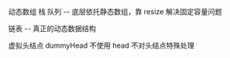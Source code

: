 动态数组
栈
队列
 -- 底层依托静态数组，靠 resize 解决固定容量问题
 
链表 
 -- 真正的动态数据结构
 

虚拟头结点 dummyHead
    不使用 head
    不对头结点特殊处理